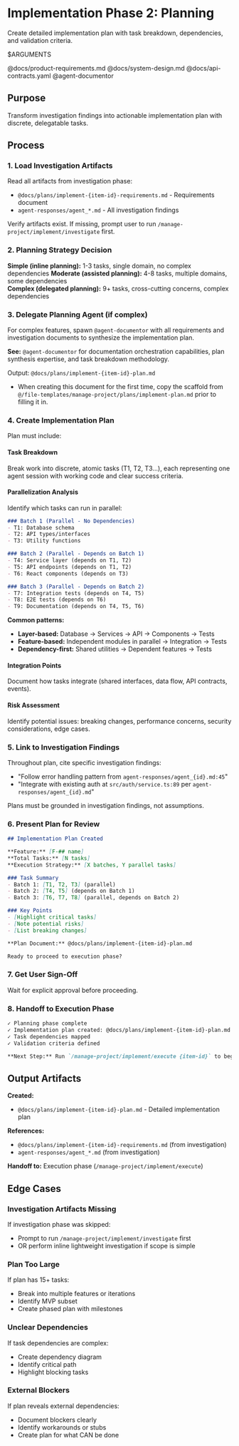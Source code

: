 # Implementation Phase 2: Planning

Create detailed implementation plan with task breakdown, dependencies, and validation criteria.

$ARGUMENTS

@docs/product-requirements.md
@docs/system-design.md
@docs/api-contracts.yaml
@agent-documentor

## Purpose

Transform investigation findings into actionable implementation plan with discrete, delegatable tasks.

## Process

### 1. Load Investigation Artifacts
Read all artifacts from investigation phase:
- `@docs/plans/implement-{item-id}-requirements.md` - Requirements document
- `agent-responses/agent_*.md` - All investigation findings

Verify artifacts exist. If missing, prompt user to run `/manage-project/implement/investigate` first.

### 2. Planning Strategy Decision
**Simple (inline planning):** 1-3 tasks, single domain, no complex dependencies
**Moderate (assisted planning):** 4-8 tasks, multiple domains, some dependencies  
**Complex (delegated planning):** 9+ tasks, cross-cutting concerns, complex dependencies

### 3. Delegate Planning Agent (if complex)
For complex features, spawn `@agent-documentor` with all requirements and investigation documents to synthesize the implementation plan.

**See:** `@agent-documentor` for documentation orchestration capabilities, plan synthesis expertise, and task breakdown methodology.

Output: `@docs/plans/implement-{item-id}-plan.md`
- When creating this document for the first time, copy the scaffold from `@/file-templates/manage-project/plans/implement-plan.md` prior to filling it in.

### 4. Create Implementation Plan
Plan must include:

#### Task Breakdown
Break work into discrete, atomic tasks (T1, T2, T3...), each representing one agent session with working code and clear success criteria.

#### Parallelization Analysis
Identify which tasks can run in parallel:

```markdown
### Batch 1 (Parallel - No Dependencies)
- T1: Database schema
- T2: API types/interfaces
- T3: Utility functions

### Batch 2 (Parallel - Depends on Batch 1)
- T4: Service layer (depends on T1, T2)
- T5: API endpoints (depends on T1, T2)
- T6: React components (depends on T3)

### Batch 3 (Parallel - Depends on Batch 2)
- T7: Integration tests (depends on T4, T5)
- T8: E2E tests (depends on T6)
- T9: Documentation (depends on T4, T5, T6)
```

**Common patterns:**
- **Layer-based:** Database → Services → API → Components → Tests
- **Feature-based:** Independent modules in parallel → Integration → Tests
- **Dependency-first:** Shared utilities → Dependent features → Tests

#### Integration Points
Document how tasks integrate (shared interfaces, data flow, API contracts, events).

#### Risk Assessment
Identify potential issues: breaking changes, performance concerns, security considerations, edge cases.

### 5. Link to Investigation Findings
Throughout plan, cite specific investigation findings:
- "Follow error handling pattern from `agent-responses/agent_{id}.md:45`"
- "Integrate with existing auth at `src/auth/service.ts:89` per `agent-responses/agent_{id}.md`"

Plans must be grounded in investigation findings, not assumptions.

### 6. Present Plan for Review
```markdown
## Implementation Plan Created

**Feature:** [F-## name]
**Total Tasks:** [N tasks]
**Execution Strategy:** [X batches, Y parallel tasks]

### Task Summary
- Batch 1: [T1, T2, T3] (parallel)
- Batch 2: [T4, T5] (depends on Batch 1)
- Batch 3: [T6, T7, T8] (parallel, depends on Batch 2)

### Key Points
- [Highlight critical tasks]
- [Note potential risks]
- [List breaking changes]

**Plan Document:** @docs/plans/implement-{item-id}-plan.md

Ready to proceed to execution phase?
```

### 7. Get User Sign-Off
Wait for explicit approval before proceeding.

### 8. Handoff to Execution Phase
```markdown
✓ Planning phase complete
✓ Implementation plan created: @docs/plans/implement-{item-id}-plan.md
✓ Task dependencies mapped
✓ Validation criteria defined

**Next Step:** Run `/manage-project/implement/execute {item-id}` to begin implementation.
```

## Output Artifacts

**Created:**
- `@docs/plans/implement-{item-id}-plan.md` - Detailed implementation plan

**References:**
- `@docs/plans/implement-{item-id}-requirements.md` (from investigation)
- `agent-responses/agent_*.md` (from investigation)

**Handoff to:** Execution phase (`/manage-project/implement/execute`)

## Edge Cases

### Investigation Artifacts Missing
If investigation phase was skipped:
- Prompt to run `/manage-project/implement/investigate` first
- OR perform inline lightweight investigation if scope is simple

### Plan Too Large
If plan has 15+ tasks:
- Break into multiple features or iterations
- Identify MVP subset
- Create phased plan with milestones

### Unclear Dependencies
If task dependencies are complex:
- Create dependency diagram
- Identify critical path
- Highlight blocking tasks

### External Blockers
If plan reveals external dependencies:
- Document blockers clearly
- Identify workarounds or stubs
- Create plan for what CAN be done
